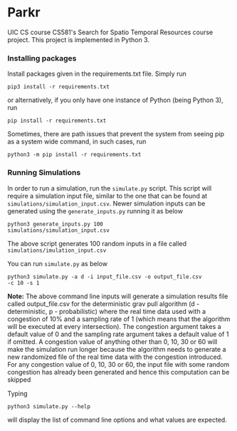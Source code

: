 # Parkr
UIC CS course CS581's Search for Spatio Temporal Resources course project. This project is implemented in Python 3.

### Installing packages
Install packages given in the requirements.txt file. Simply run

<code>pip3 install -r requirements.txt</code>

or alternatively, if you only have one instance of Python (being Python 3), run

<code>pip install -r requirements.txt</code>

Sometimes, there are path issues that prevent the system from seeing pip as a system wide command, in such cases, run

<code>python3 -m pip install -r requirements.txt</code>

### Running Simulations
In order to run a simulation, run the `simulate.py` script. This script will require a simulation input file, similar to the one that can be found at `simulations/simulation_input.csv`. Newer simulation inputs can be generated using the `generate_inputs.py` running it as below

<code>python3 generate_inputs.py 100 simulations/simulation_input.csv</code>

The above script generates 100 random inputs in a file called `simulations/imulation_input.csv`

You can run `simulate.py` as below

<code>python3 simulate.py -a d -i input_file.csv -o output_file.csv -c 10 -s 1</code>

__Note:__ The above command line inputs will generate a simulation results file called output_file.csv for the deterministic grav pull algorithm (d - deterministic, p - probabilistic) where the real time data used with a congestion of 10% and a sampling rate of 1 (which means that the algorithm will be executed at every intersection). The congestion argument takes a default value of 0 and the sampling rate argument takes a default value of 1 if omitted. A congestion value of anything other than 0, 10, 30 or 60 will make the simulation run longer because the algorithm needs to generate a new randomized file of the real time data with the congestion introduced. For any congestion value of 0, 10, 30 or 60, the input file with some random congestion has already been generated and hence this computation can be skipped

Typing 

<code>python3 simulate.py --help</code>

will display the list of command line options and what values are expected.
